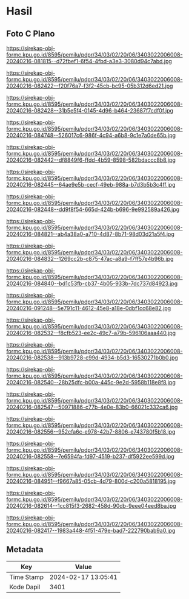# Hasil

## Foto C Plano

https://sirekap-obj-formc.kpu.go.id/8595/pemilu/pdpr/34/03/02/20/06/3403022006008-20240216-081815--d72fbef1-6f54-4fbd-a3e3-3080d94c7abd.jpg

https://sirekap-obj-formc.kpu.go.id/8595/pemilu/pdpr/34/03/02/20/06/3403022006008-20240216-082422--f20f76a7-f3f2-45cb-bc95-05b312d6ed21.jpg

https://sirekap-obj-formc.kpu.go.id/8595/pemilu/pdpr/34/03/02/20/06/3403022006008-20240216-082428--31b5e5f4-0145-4d96-b464-23687f7cdf0f.jpg

https://sirekap-obj-formc.kpu.go.id/8595/pemilu/pdpr/34/03/02/20/06/3403022006008-20240216-084748--526017c6-986f-4c94-a6b8-9c1e7a0de65b.jpg

https://sirekap-obj-formc.kpu.go.id/8595/pemilu/pdpr/34/03/02/20/06/3403022006008-20240216-082442--df8849f6-ffdd-4b59-8598-582bdaccc8b8.jpg

https://sirekap-obj-formc.kpu.go.id/8595/pemilu/pdpr/34/03/02/20/06/3403022006008-20240216-082445--64ae9e5b-cecf-49eb-988a-b7d3b5b3c4ff.jpg

https://sirekap-obj-formc.kpu.go.id/8595/pemilu/pdpr/34/03/02/20/06/3403022006008-20240216-082448--dd9f8f54-665d-424b-b696-9e992589a426.jpg

https://sirekap-obj-formc.kpu.go.id/8595/pemilu/pdpr/34/03/02/20/06/3403022006008-20240216-084821--ab4a38a0-a710-4d87-8b71-98d03d21a5f4.jpg

https://sirekap-obj-formc.kpu.go.id/8595/pemilu/pdpr/34/03/02/20/06/3403022006008-20240216-084832--1269cc2b-c875-47ac-a8a9-f7ff57e4b96b.jpg

https://sirekap-obj-formc.kpu.go.id/8595/pemilu/pdpr/34/03/02/20/06/3403022006008-20240216-084840--bd1c53fb-cb37-4b05-933b-7dc737d84923.jpg

https://sirekap-obj-formc.kpu.go.id/8595/pemilu/pdpr/34/03/02/20/06/3403022006008-20240216-091248--5e791c11-4612-45e8-a18e-0dbf1cc68e82.jpg

https://sirekap-obj-formc.kpu.go.id/8595/pemilu/pdpr/34/03/02/20/06/3403022006008-20240216-082532--f8cfb523-ee2c-49c7-a79b-596106aaa440.jpg

https://sirekap-obj-formc.kpu.go.id/8595/pemilu/pdpr/34/03/02/20/06/3403022006008-20240216-082538--913b9728-c99d-4934-b5d3-16530271b0b0.jpg

https://sirekap-obj-formc.kpu.go.id/8595/pemilu/pdpr/34/03/02/20/06/3403022006008-20240216-082540--28b25dfc-b00a-445c-9e2d-5958b118e8f8.jpg

https://sirekap-obj-formc.kpu.go.id/8595/pemilu/pdpr/34/03/02/20/06/3403022006008-20240216-082547--50971886-c77b-4e0e-83b0-66021c332ca6.jpg

https://sirekap-obj-formc.kpu.go.id/8595/pemilu/pdpr/34/03/02/20/06/3403022006008-20240216-082556--952cfa6c-e978-42b7-8806-e743780f5b18.jpg

https://sirekap-obj-formc.kpu.go.id/8595/pemilu/pdpr/34/03/02/20/06/3403022006008-20240216-082558--7e6594fa-fd97-4519-b237-df5922ee599d.jpg

https://sirekap-obj-formc.kpu.go.id/8595/pemilu/pdpr/34/03/02/20/06/3403022006008-20240216-084951--f9667a85-05cb-4d79-800d-c200a5818195.jpg

https://sirekap-obj-formc.kpu.go.id/8595/pemilu/pdpr/34/03/02/20/06/3403022006008-20240216-082614--1cc815f3-2682-458d-90db-9eee04eed8ba.jpg

https://sirekap-obj-formc.kpu.go.id/8595/pemilu/pdpr/34/03/02/20/06/3403022006008-20240216-082417--1983a448-4f51-479e-bad7-222790bab9a0.jpg


## Metadata

| Key        | Value               |
| ---------- | ------------------- |
| Time Stamp | 2024-02-17 13:05:41 |
| Kode Dapil | 3401                |



